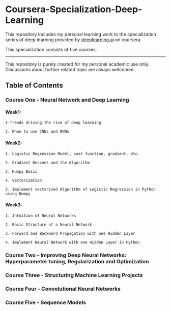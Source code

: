 # Coursera-Specialization-Deep-Learning

This repository includes my personal learning work to the specialization series of deep learning provided by [deeplearning.ai](https://www.deeplearning.ai/) on coursera.

This specialization consists of five courses.

-------------------
This repository is purely created for my personal academic use only. Discussions about further related topic are always welcomed.


## Table of Contents

### Course One - Neural Network and Deep Learning

#### Week1: 
	
	1.Trends driving the rise of deep learning

	2. When to use CNNs and RNNs

#### Week2:
	
	1. Logistic Regression Model, cost function, gradient, etc.

	2. Gradient Descent and the Algorithm

	3. Numpy Basic

	4. Vectorization

	5. Implement vectorized Algorithm of Logistic Regression in Python using Numpy

#### Week3:

	1. Intuition of Neural Networks

	2. Basic Structure of a Neural Network 

	3. Forward and Backward Propagation with one Hidden Layer

	4. Implement Neural Network with one Hidden Layer in Python


### Course Two - Improving Deep Neural Networks: Hyperparameter tuning, Regularization and Optimization




### Course Three - Structuring Machine Learning Projects



### Course Four - Convolutional Neural Networks



### Course Five - Sequence Models


